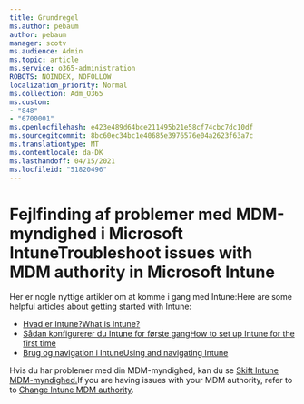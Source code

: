 ```yaml
---
title: Grundregel
ms.author: pebaum
author: pebaum
manager: scotv
ms.audience: Admin
ms.topic: article
ms.service: o365-administration
ROBOTS: NOINDEX, NOFOLLOW
localization_priority: Normal
ms.collection: Adm_O365
ms.custom:
- "848"
- "6700001"
ms.openlocfilehash: e423e489d64bce211495b21e58cf74cbc7dc10df
ms.sourcegitcommit: 8bc60ec34bc1e40685e3976576e04a2623f63a7c
ms.translationtype: MT
ms.contentlocale: da-DK
ms.lasthandoff: 04/15/2021
ms.locfileid: "51820496"
---
```

# <a name="troubleshoot-issues-with-mdm-authority-in-microsoft-intune"></a><span data-ttu-id="9e8b6-102">Fejlfinding af problemer med MDM-myndighed i Microsoft Intune</span><span class="sxs-lookup"><span data-stu-id="9e8b6-102">Troubleshoot issues with MDM authority in Microsoft Intune</span></span>

<span data-ttu-id="9e8b6-103">Her er nogle nyttige artikler om at komme i gang med Intune:</span><span class="sxs-lookup"><span data-stu-id="9e8b6-103">Here are some helpful articles about getting started with Intune:</span></span>

- [<span data-ttu-id="9e8b6-104">Hvad er Intune?</span><span class="sxs-lookup"><span data-stu-id="9e8b6-104">What is Intune?</span></span>](https://docs.microsoft.com/intune/what-is-intune)
- [<span data-ttu-id="9e8b6-105">Sådan konfigurerer du Intune for første gang</span><span class="sxs-lookup"><span data-stu-id="9e8b6-105">How to set up Intune for the first time</span></span>](https://docs.microsoft.com/intune/setup-steps)
- [<span data-ttu-id="9e8b6-106">Brug og navigation i Intune</span><span class="sxs-lookup"><span data-stu-id="9e8b6-106">Using and navigating Intune</span></span>](https://docs.microsoft.com/intune/tutorial-walkthrough-intune-portal)

<span data-ttu-id="9e8b6-107">Hvis du har problemer med din MDM-myndighed, kan du se [Skift Intune MDM-myndighed.](https://docs.microsoft.com/alchemyinsights/change-mdm-authority)</span><span class="sxs-lookup"><span data-stu-id="9e8b6-107">If you are having issues with your MDM authority, refer to to [Change Intune MDM authority](https://docs.microsoft.com/alchemyinsights/change-mdm-authority).</span></span>